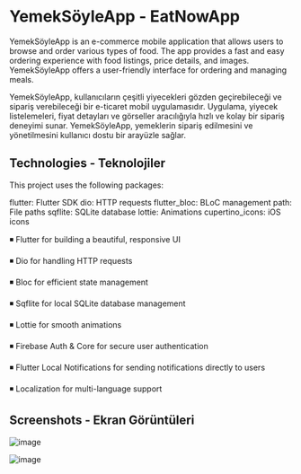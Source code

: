 # YemekSöyleApp - EatNowApp

YemekSöyleApp is an e-commerce mobile application that allows users to browse and order various types of food. The app provides a fast and easy ordering experience with food listings, price details, and images. YemekSöyleApp offers a user-friendly interface for ordering and managing meals.

YemekSöyleApp, kullanıcıların çeşitli yiyecekleri gözden geçirebileceği ve sipariş verebileceği bir e-ticaret mobil uygulamasıdır. Uygulama, yiyecek listelemeleri, fiyat detayları ve görseller aracılığıyla hızlı ve kolay bir sipariş deneyimi sunar. YemekSöyleApp, yemeklerin sipariş edilmesini ve yönetilmesini kullanıcı dostu bir arayüzle sağlar.

## Technologies - Teknolojiler
This project uses the following packages:

flutter: Flutter SDK
dio: HTTP requests
flutter_bloc: BLoC management
path: File paths
sqflite: SQLite database
lottie: Animations
cupertino_icons: iOS icons

◾ Flutter for building a beautiful, responsive UI

◾ Dio for handling HTTP requests

◾ Bloc for efficient state management

◾ Sqflite for local SQLite database management

◾ Lottie for smooth animations

◾ Firebase Auth & Core for secure user authentication

◾ Flutter Local Notifications for sending notifications directly to users

◾ Localization for multi-language support



## Screenshots - Ekran Görüntüleri
![image](https://github.com/user-attachments/assets/3f7c4a2d-dd33-4e3c-bbf7-d99b387f2d1c)

![image](https://github.com/user-attachments/assets/0a98e817-28dd-42a6-878c-dd59a25d93fb)



